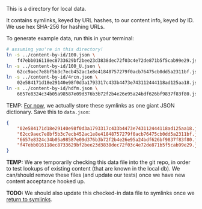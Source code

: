 This is a directory for local data.

It contains symlinks, keyed by URL hashes, to our content info, keyed by ID.
We use hex SHA-256 for hashing URLs.

To generate example data, run this in your terminal:

```sh
# assuming you're in this directory!
ln -s ../content-by-id/100.json \
    f47ebb016118ec8733629bf2bee23d3838dec72f03c4e72de871b5f5cab99e29.json
ln -s ../content-by-id/100_U.json \
    62cc9aec7e8bf5b3c7ecb452ac1e8e41848757279f0acb76475cb0dd5a2311bf.json
ln -s ../content-by-id/4rcn.json \
    02e584171d18e29140e98f0d3a1793317c433b4473e743112444118ad125aa18.json
ln -s ../content-by-id/hdfm.json \
    6657e8324c34b05a98587e09d376b3b72f2b4e26e95a24bdf626bf9837f83f80.json
```

TEMP: [For now][01d9bf3], we actually store these symlinks as one giant
JSON dictionary. Save this to `data.json`:

[01d9bf3]: https://github.com/zoomhub/zoomhub/commit/01d9bf3e02f7eead653872dc6bcdfe48cd9f0768

```json
{
    "02e584171d18e29140e98f0d3a1793317c433b4473e743112444118ad125aa18.json": "../content-by-id/4rcn.json",
    "62cc9aec7e8bf5b3c7ecb452ac1e8e41848757279f0acb76475cb0dd5a2311bf.json": "../content-by-id/100_U.json",
    "6657e8324c34b05a98587e09d376b3b72f2b4e26e95a24bdf626bf9837f83f80.json": "../content-by-id/hdfm.json",
    "f47ebb016118ec8733629bf2bee23d3838dec72f03c4e72de871b5f5cab99e29.json": "../content-by-id/100.json"
}
```

**TEMP:** We are temporarily checking this data file into the git repo,
in order to test lookups of existing content (that are known in the local db).
We can/should remove these files (and update our tests) once we have
new content acceptance hooked up.

**TODO:** We should also update this checked-in data file to symlinks
once we [return to symlinks](https://github.com/zoomhub/zoomhub/issues/95).
